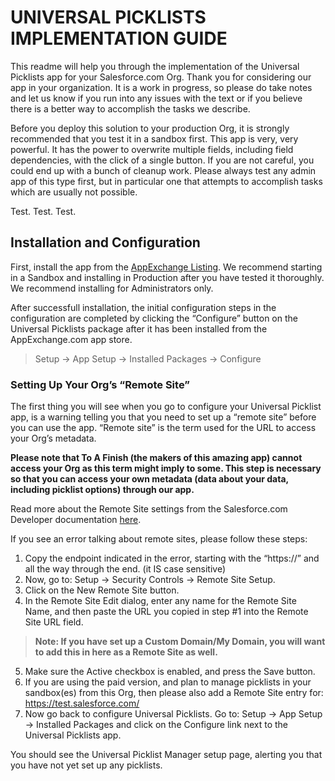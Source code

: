 # UNIVERSAL PICKLISTS IMPLEMENTATION GUIDE

This readme will help you through the implementation of the Universal Picklists app for your Salesforce.com Org.  Thank you for considering our app in your organization. It is a work in progress, so please do take notes and let us know if you run into any issues with the text or if you believe there is a better way to accomplish the tasks we describe.

Before you deploy this solution to your production Org, it is strongly recommended that you test it in a sandbox first. This app is very, very powerful.  It has the power to overwrite multiple fields, including field dependencies, with the click of a single button.  If you are not careful, you could end up with a bunch of cleanup work. Please always test any admin app of this type first, but in particular one that attempts to accomplish tasks which are usually not possible.

Test. Test.  Test.

## Installation and Configuration

First, install the app from the [AppExchange Listing](https://appexchange.salesforce.com/appxListingDetail?listingId=a0N30000000pvmXEAQ).  We recommend starting in a Sandbox and installing in Production after you have tested it thoroughly.  We recommend installing for Administrators only.

After successfull installation, the initial configuration steps in the configuration are completed by clicking the “Configure” button on the Universal Picklists package after it has been installed from the AppExchange.com app store. 

> Setup → App Setup → Installed Packages → Configure

### Setting Up Your Org’s “Remote Site”

The first thing you will see when you go to configure your Universal Picklist app, is a warning telling you that you need to set up a “remote site” before you can use the app.  “Remote site” is the term used for the URL to access your Org’s metadata.

**Please note that To A Finish (the makers of this amazing app) cannot access your Org as this term might imply to some.  This step is necessary so that you can access your own metadata (data about your data, including picklist options) through our app.**

Read more about the Remote Site settings from the Salesforce.com Developer documentation [here](https://www.salesforce.com/us/developer/docs/apexcode/index_Left.htm#CSHID=apex_callouts_remote_site_settings.htm|StartTopic=Content%2Fapex_callouts_remote_site_settings.htm|SkinName=webhelp).

If you see an error talking about remote sites, please follow these steps:

1. Copy the endpoint indicated in the error, starting with the “https://” and all the way through the end. (it IS case sensitive)
2. Now, go to: Setup → Security Controls → Remote Site Setup.
3. Click on the New Remote Site button.
4. In the Remote Site Edit dialog, enter any name for the Remote Site Name, and then paste the URL you copied in step #1 into the Remote Site URL field.
> **Note: If you have set up a Custom Domain/My Domain, you will want to add this in here as a Remote Site as well.**
5. Make sure the Active checkbox is enabled, and press the Save button.
6. If you are using the paid version, and plan to manage picklists in your sandbox(es) from this Org, then please also add a Remote Site entry for: https://test.salesforce.com/
7. Now go back to configure Universal Picklists.  Go to: Setup → App Setup → Installed Packages and click on the Configure link next to the Universal Picklists app.

You should see the Universal Picklist Manager setup page, alerting you that you have not yet set up any picklists.  

